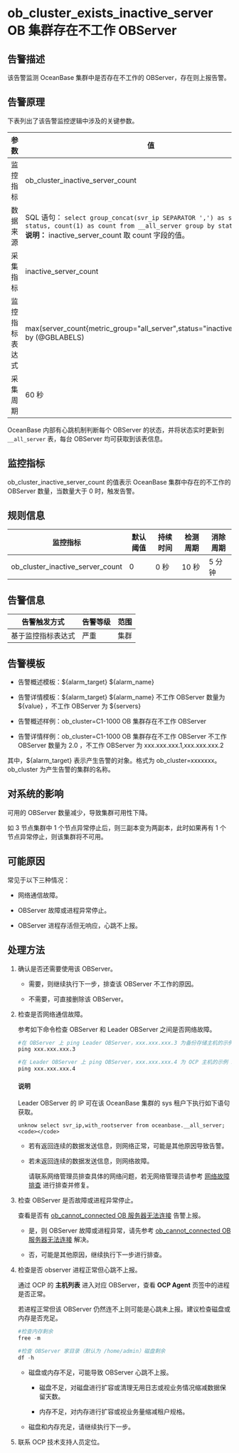 # ob_cluster_exists_inactive_server OB 集群存在不工作 OBServer

## 告警描述

该告警监测 OceanBase 集群中是否存在不工作的 OBServer，存在则上报告警。

## 告警原理

下表列出了该告警监控逻辑中涉及的关键参数。

|   参数    |                                                                                                                       值                                                                                                                       |
|---------|-----------------------------------------------------------------------------------------------------------------------------------------------------------------------------------------------------------------------------------------------|
| 监控指标    | ob_cluster_inactive_server_count                                                                                                                                                                                                              |
| 数据来源    | SQL 语句： ```select group_concat(svr_ip SEPARATOR ',') as servers, status, count(1) as count from __all_server group by status;``` <br> **说明：**  inactive_server_count 取 count 字段的值。 |
| 采集指标    | inactive_server_count                                                                                                                                                                                                                         |
| 监控指标表达式 | max(server_count{metric_group="all_server",status="inactive",@LABELS}) by (@GBLABELS)                                                                                                                                                         |
| 采集周期    | 60 秒                                                                                                                                                                                                                                          |

OceanBase 内部有心跳机制判断每个 OBServer 的状态，并将状态实时更新到 `__all_server` 表，每台 OBServer 均可获取到该表信息。

## 监控指标

ob_cluster_inactive_server_count 的值表示 OceanBase 集群中存在的不工作的 OBServer 数量，当数量大于 0 时，触发告警。

## 规则信息

|               监控指标               | 默认阈值 | 持续时间 | 检测周期 | 消除周期 |
|----------------------------------|------|------|------|------|
| ob_cluster_inactive_server_count | 0    | 0 秒  | 10 秒 | 5 分钟 |

## 告警信息

|  告警触发方式   | 告警等级 | 范围 |
|-----------|------|----|
| 基于监控指标表达式 | 严重   | 集群 |

## 告警模板

* 告警概述模板：\${alarm_target} ${alarm_name}

* 告警详情模板：\${alarm_target} \${alarm_name} 不工作 OBServer 数量为 \${value} ，不工作 OBServer 为 ${servers}

* 告警概述样例：ob_cluster=C1-1000 OB 集群存在不工作 OBServer

* 告警详情样例：ob_cluster=C1-1000 OB 集群存在不工作 OBServer 不工作 OBServer 数量为 2.0 ，不工作 OBServer 为 xxx.xxx.xxx.1,xxx.xxx.xxx.2

其中，${alarm_target} 表示产生告警的对象。格式为 ob_cluster=xxxxxxx。ob_cluster 为产生告警的集群的名称。

## 对系统的影响

可用的 OBServer 数量减少，导致集群可用性下降。

如 3 节点集群中 1 个节点异常停止后，则三副本变为两副本，此时如果再有 1 个节点异常停止，则该集群将不可用。

## 可能原因

常见于以下三种情况：

* 网络通信故障。

* OBServer 故障或进程异常停止。

* OBServer 进程存活但无响应，心跳不上报。

## 处理方法

1. 确认是否还需要使用该 OBServer。

   * 需要，则继续执行下一步，排查该 OBServer 不工作的原因。

   * 不需要，可直接删除该 OBServer。

2. 检查是否网络通信故障。

   参考如下命令检查 OBServer 和 Leader OBServer 之间是否网络故障。

   ```s
   #在 OBServer 上 ping Leader OBServer，xxx.xxx.xxx.3 为备份存储主机的示例 IP。
   ping xxx.xxx.xxx.3
   
   #在 Leader OBServer 上 ping OBServer，xxx.xxx.xxx.4 为 OCP 主机的示例 IP。
   ping xxx.xxx.xxx.4
   ```

    <main id="notice" type='explain'>
    <h4>说明</h4>
    <p>Leader OBServer 的 IP 可在该 OceanBase 集群的 sys 租户下执行如下语句获取。</p>
    <p><code></code><code>unknow select svr_ip,with_rootserver from oceanbase.__all_server; &lt;code&gt;&lt;/code&gt;</code></p>
    </main>

   * 若有返回连续的数据发送信息，则网络正常，可能是其他原因导致告警。

   * 若未返回连续的数据发送信息，则网络故障。

     请联系网络管理员排查具体的网络问题，若无网络管理员请参考 [网络故障排查](../4.alarm-appendix/6.network-troubleshooting.md) 进行排查并修复。

3. 检查 OBServer 是否故障或进程异常停止。

   查看是否有 [ob_cannot_connected OB 服务器无法连接](../2.ob-alert/1.ob_cannot_connected-observer-cannot-be-connected.md) 告警上报。
   * 是，则 OBServer 故障或进程异常，请先参考 [ob_cannot_connected OB 服务器无法连接](../2.ob-alert/1.ob_cannot_connected-observer-cannot-be-connected.md) 解决。

   * 否，可能是其他原因，继续执行下一步进行排查。

4. 检查是否 observer 进程正常但心跳不上报。

   通过 OCP 的 **主机列表** 进入对应 OBServer，查看 **OCP Agent** 页签中的进程是否正常。

   若进程正常但该 OBServer 仍然连不上则可能是心跳未上报。建议检查磁盘或内存是否充足。

   ```s
   #检查内存剩余
   free -m
   
   #检查 OBServer 家目录（默认为 /home/admin）磁盘剩余
   df -h
   ```

   * 磁盘或内存不足，可能导致 OBServer 心跳不上报。

     * 磁盘不足，对磁盘进行扩容或清理无用日志或视业务情况缩减数据保留天数。

     * 内存不足，对内存进行扩容或视业务量缩减租户规格。

   * 磁盘和内存充足，请继续执行下一步。

5. 联系 OCP 技术支持人员定位。
